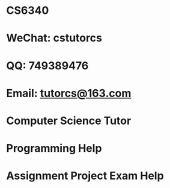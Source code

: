 # CS6340
# WeChat: cstutorcs

# QQ: 749389476

# Email: tutorcs@163.com

# Computer Science Tutor

# Programming Help

# Assignment Project Exam Help

